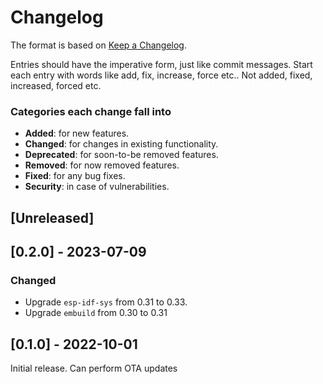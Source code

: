 # Changelog
The format is based on [Keep a Changelog](http://keepachangelog.com/en/1.0.0/).

Entries should have the imperative form, just like commit messages. Start each entry with words like
add, fix, increase, force etc.. Not added, fixed, increased, forced etc.

### Categories each change fall into

* **Added**: for new features.
* **Changed**: for changes in existing functionality.
* **Deprecated**: for soon-to-be removed features.
* **Removed**: for now removed features.
* **Fixed**: for any bug fixes.
* **Security**: in case of vulnerabilities.


## [Unreleased]


## [0.2.0] - 2023-07-09
### Changed
- Upgrade `esp-idf-sys` from 0.31 to 0.33.
- Upgrade `embuild` from 0.30 to 0.31


## [0.1.0] - 2022-10-01
Initial release. Can perform OTA updates